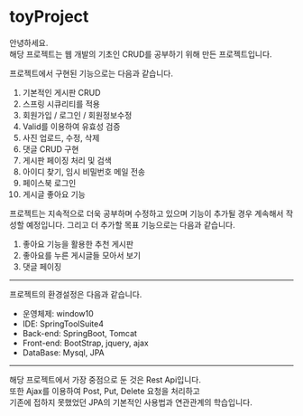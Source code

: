# toyProject


안녕하세요. <br>
해당 프로젝트는 웹 개발의 기초인 CRUD를 공부하기 위해 만든 프로젝트입니다.

프로젝트에서 구현된 기능으로는 다음과 같습니다.

1. 기본적인 게시판 CRUD
2. 스프링 시큐리티를 적용
3. 회원가입 / 로그인 / 회원정보수정
4. Valid를 이용하여 유효성 검증
5. 사진 업로드, 수정, 삭제
6. 댓글 CRUD 구현
7. 게시판 페이징 처리 및 검색
8. 아이디 찾기, 임시 비밀번호 메일 전송
9. 페이스북 로그인
10. 게시글 좋아요 기능

프로젝트는 지속적으로 더욱 공부하며 수정하고 있으며 기능이 추가될 경우 계속해서 작성할 예정입니다.
그리고 더 추가할 목표 기능으로는 다음과 같습니다.

1. 좋아요 기능을 활용한 추천 게시판
2. 좋아요를 누른 게시글들 모아서 보기
3. 댓글 페이징

<hr>

프로젝트의 환경설정은 다음과 같습니다.

* 운영체제: window10 
* IDE: SpringToolSuite4 
* Back-end: SpringBoot, Tomcat 
* Front-end: BootStrap, jquery, ajax 
* DataBase: Mysql, JPA

<hr>

해당 프로젝트에서 가장 중점으로 둔 것은 Rest Api입니다. <br>
또한 Ajax를 이용하여 Post, Put, Delete 요청을 처리하고 <br>
기존에 접하지 못했었던 JPA의 기본적인 사용법과 연관관계의 학습입니다. 
